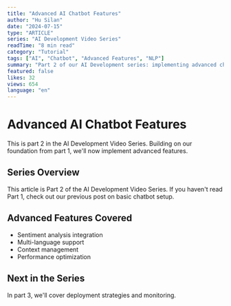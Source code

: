 ```yaml
---
title: "Advanced AI Chatbot Features"
author: "Hu Silan"
date: "2024-07-15"
type: "ARTICLE"
series: "AI Development Video Series"
readTime: "8 min read"
category: "Tutorial"
tags: ["AI", "Chatbot", "Advanced Features", "NLP"]
summary: "Part 2 of our AI Development series: implementing advanced chatbot features like sentiment analysis."
featured: false
likes: 32
views: 654
language: "en"
---
```


# Advanced AI Chatbot Features

This is part 2 in the AI Development Video Series. Building on our foundation from part 1, we'll now implement advanced features.

## Series Overview

This article is Part 2 of the AI Development Video Series. If you haven't read Part 1, check out our previous post on basic chatbot setup.

## Advanced Features Covered

- Sentiment analysis integration
- Multi-language support
- Context management
- Performance optimization

## Next in the Series

In part 3, we'll cover deployment strategies and monitoring. 